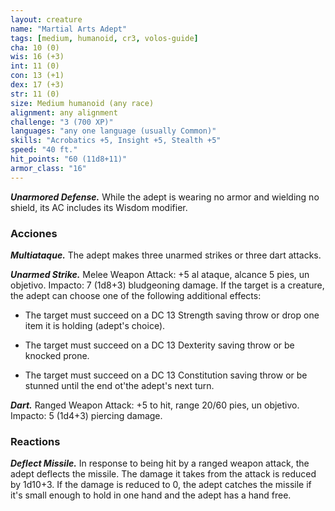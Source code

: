 ```yaml
---
layout: creature
name: "Martial Arts Adept"
tags: [medium, humanoid, cr3, volos-guide]
cha: 10 (0)
wis: 16 (+3)
int: 11 (0)
con: 13 (+1)
dex: 17 (+3)
str: 11 (0)
size: Medium humanoid (any race)
alignment: any alignment
challenge: "3 (700 XP)"
languages: "any one language (usually Common)"
skills: "Acrobatics +5, Insight +5, Stealth +5"
speed: "40 ft."
hit_points: "60 (11d8+11)"
armor_class: "16"
---
```


***Unarmored Defense.*** While the adept is wearing no armor and wielding no shield, its AC includes its Wisdom modifier.

### Acciones

***Multiataque.*** The adept makes three unarmed strikes or three dart attacks.

***Unarmed Strike.*** Melee Weapon Attack: +5 al ataque, alcance 5 pies, un objetivo. Impacto: 7 (1d8+3) bludgeoning damage. If the target is a creature, the adept can choose one of the following additional effects:

* The target must succeed on a DC 13 Strength saving throw or drop one item it is holding (adept's choice).

* The target must succeed on a DC 13 Dexterity saving throw or be knocked prone.

* The target must succeed on a DC 13 Constitution saving throw or be stunned until the end ot'the adept's next turn.

***Dart.*** Ranged Weapon Attack: +5 to hit, range 20/60 pies, un objetivo. Impacto: 5 (1d4+3) piercing damage.

### Reactions

***Deflect Missile.*** In response to being hit by a ranged weapon attack, the adept deflects the missile. The damage it takes from the attack is reduced by 1d10+3. If the damage is reduced to 0, the adept catches the missile if it's small enough to hold in one hand and the adept has a hand free.